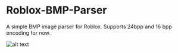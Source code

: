 # Roblox-BMP-Parser
A simple BMP image parser for Roblox. Supports 24bpp and 16 bpp encoding for now.

![alt text](https://cdn.discordapp.com/attachments/926513738121637948/926520798229962752/preview.png)
